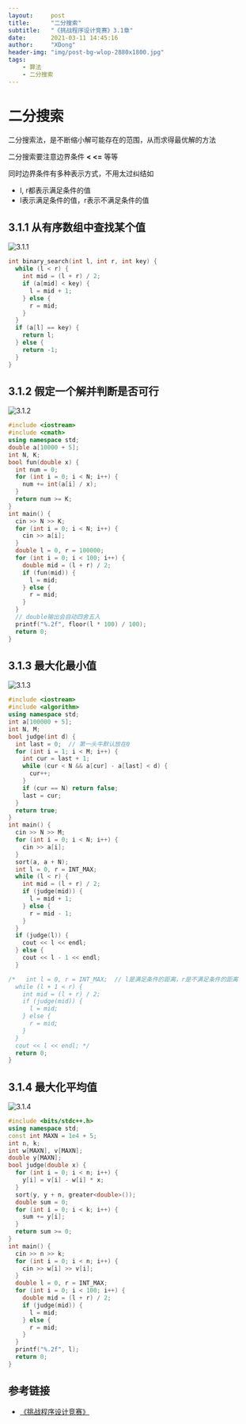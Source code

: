 ```yaml
---
layout:     post
title:      "二分搜索"
subtitle:   "《挑战程序设计竞赛》3.1章"
date:       2021-03-11 14:45:16
author:     "XDong"
header-img: "img/post-bg-wlop-2880x1800.jpg"
tags:
    - 算法
    - 二分搜索
---
```



# 二分搜索

二分搜索法，是不断缩小解可能存在的范围，从而求得最优解的方法

二分搜索要注意边界条件 **< <=** 等等

同时边界条件有多种表示方式，不用太过纠结如

- l, r都表示满足条件的值
- l表示满足条件的值，r表示不满足条件的值

## 3.1.1 从有序数组中查找某个值

![3.1.1](/img/algorithms/3.1.1.png)

```cpp
int binary_search(int l, int r, int key) {
  while (l < r) {
    int mid = (l + r) / 2;
    if (a[mid] < key) {
      l = mid + 1;
    } else {
      r = mid;
    }
  }
  if (a[l] == key) {
    return l;
  } else {
    return -1;
  }
}
```

## 3.1.2 假定一个解并判断是否可行

![3.1.2](/img/algorithms/3.1.2.png)

```cpp
#include <iostream>
#include <cmath>
using namespace std;
double a[10000 + 5];
int N, K;
bool fun(double x) {
  int num = 0;
  for (int i = 0; i < N; i++) {
    num += int(a[i] / x);
  }
  return num >= K;
}
int main() {
  cin >> N >> K;
  for (int i = 0; i < N; i++) {
    cin >> a[i];
  }
  double l = 0, r = 100000;
  for (int i = 0; i < 100; i++) {
    double mid = (l + r) / 2;
    if (fun(mid)) {
      l = mid;
    } else {
      r = mid;
    }
  }
  // double输出会自动四舍五入
  printf("%.2f", floor(l * 100) / 100);
  return 0;
}
```

## 3.1.3 最大化最小值

![3.1.3](/img/algorithms/3.1.3.png)

```cpp
#include <iostream>
#include <algorithm>
using namespace std;
int a[100000 + 5];
int N, M;
bool judge(int d) {
  int last = 0;  // 第一头牛默认放在0
  for (int i = 1; i < M; i++) {
    int cur = last + 1;
    while (cur < N && a[cur] - a[last] < d) {
      cur++;
    }
    if (cur == N) return false;
    last = cur;
  }
  return true;
}
int main() {
  cin >> N >> M;
  for (int i = 0; i < N; i++) {
    cin >> a[i];
  }
  sort(a, a + N);
  int l = 0, r = INT_MAX;
  while (l < r) {
    int mid = (l + r) / 2;
    if (judge(mid)) {
      l = mid + 1;
    } else {
      r = mid - 1;
    }
  }
  if (judge(l)) {
    cout << l << endl;
  } else {
    cout << l - 1 << endl; 
  }

/*   int l = 0, r = INT_MAX;  // l是满足条件的距离，r是不满足条件的距离
  while (l + 1 < r) {
    int mid = (l + r) / 2;
    if (judge(mid)) {
      l = mid;
    } else {
      r = mid;
    }
  }
  cout << l << endl; */
  return 0;
}

```

## 3.1.4 最大化平均值

![3.1.4](/img/algorithms/3.1.4.png)

```cpp
#include <bits/stdc++.h>
using namespace std;
const int MAXN = 1e4 + 5;
int n, k;
int w[MAXN], v[MAXN];
double y[MAXN];
bool judge(double x) {
  for (int i = 0; i < n; i++) {
    y[i] = v[i] - w[i] * x;
  }
  sort(y, y + n, greater<double>());
  double sum = 0;
  for (int i = 0; i < k; i++) {
    sum += y[i];
  }
  return sum >= 0;
}
int main() {
  cin >> n >> k;
  for (int i = 0; i < n; i++) {
    cin >> w[i] >> v[i];
  }
  double l = 0, r = INT_MAX;
  for (int i = 0; i < 100; i++) {
    double mid = (l + r) / 2;
    if (judge(mid)) {
      l = mid;
    } else {
      r = mid;
    }
  }
  printf("%.2f", l);
  return 0;
}
```

## 参考链接

- [《挑战程序设计竞赛》](/pdf/挑战程序设计竞赛.pdf)